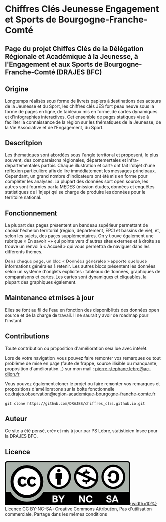 # Chiffres Clés Jeunesse Engagement et Sports de Bourgogne-Franche-Comté

## Page du projet Chiffes Clés de la Délégation Régionale et Académique à la Jeunesse, à l'Engagement et aux Sports de Bourgogne-Franche-Comté (DRAJES BFC)

## Origine

Longtemps réalisés sous forme de livrets papiers à destinations des acteurs de la Jeunesse et du Sport, les chiffres clés JES font peau neuve sous la forme de pages en ligne, de tableaux mis en forme, de cartes dynamiques et d'infographies interactives. Cet ensemble de pages statiques vise à faciliter la connaissance de la région sur les thématiques de la Jeunesse, de la Vie Associative et de l'Engagement, du Sport.

## Descritpion

Les thématiques sont abordées sous l'angle territorial et proposent, le plus souvent, des comparaisons régionales, départementales et infra-départementales parfois. Chaque illustration et carte ont fait l'objet d'une réflexion particulière afin de lire immédiatement les messages principaux. Cependant, un grand nombre d'indicateurs ont été mis en forme pour compléter les analyses. La plupart des données sont open source, les autres sont fournies par la MEDES (mission études, données et enquêtes statistiques de l'Injep) qui se charge de produire les données pour le territoire national.

## Fonctionnement

La plupart des pages présentent un bandeau supérieur permettant de choisir l'échelon territorial (région, département, EPCI et bassins de vie), et, selon les sujets, des pages supplémentaires. On y trouve également une rubrique « En savoir +» qui pointe vers d'autres sites externes et à droite se trouve un renvoi à « Accueil » qui vous permettra de naviguer dans les différents thèmes.

Dans chaque page, un bloc « Données générales » apporte quelques informations générales à retenir. Les autres blocs présentent les données selon un système d'onglets explicites : tableaux de données, graphiques de comparaisons et cartes. Les cartes sont dynamiques et cliquables, la plupart des graphiques également.


## Maintenance et mises à jour

Elles se font au fil de l'eau en fonction des disponibilités des données open source et de la charge de travail. Il ne saurait y avoir de roadmap pour l'instant.

## Contributions

Toute contribution ou proposition d'amélioration sera lue avec intérêt.

Lors de votre navigation, vous pouvez faire remonter vos remarques ou tout problème de mise en page (faute de frappe, source illisible ou manquante, proposition d'amélioration...) sur mon mail : [pierre-stephane.lebre\@ac-dijon.fr](mailto:pierre-stephane.lebre@ac-dijon.fr)

Vous pouvez également cloner le projet ou faire remonter vos remarques et propositions d'améliorations sur la boîte fonctionnelle [ce.drajes.observation\@region-academique-bourgogne-franche-comte.fr](mailto:ce.drajes.observation@region-academique-bourgogne-franche-comte.fr)

<!-- -->

    git clone https://github.com/DRAJES/chiffres_cles.github.io.git
    
## Auteur

Ce site a été pensé, créé et mis à jour par PS Lèbre, statisticien Insee pour la DRAJES BFC.

## Licence

[![](images\by-nc-sa.png){width=10%}](https://creativecommons.org/licenses/by-nc-sa/4.0/deed.fr)  
Licence CC BY-NC-SA : Creative Commons Attribution, Pas d'utilisation commerciale, Partage dans les mêmes conditions
